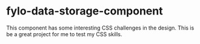 # fylo-data-storage-component
This component has some interesting CSS challenges in the design. This is be a great project for me to test my CSS skills.
